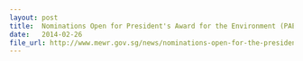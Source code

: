```yaml
---
layout: post
title:  Nominations Open for President's Award for the Environment (PAE) 2014
date:   2014-02-26
file_url: http://www.mewr.gov.sg/news/nominations-open-for-the-presidents-award-for-the-environment-pae-2014
---
```

